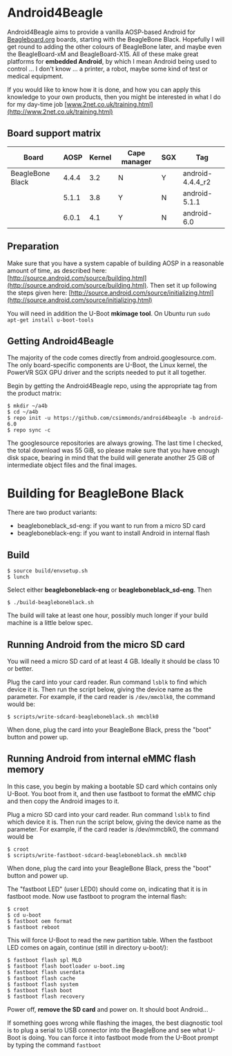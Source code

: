 # Android4Beagle

Android4Beagle aims to provide a vanilla AOSP-based Android for
[Beagleboard.org](http://beagleboard.org/) boards, starting with the BeagleBone Black. Hopefully
I will get round to adding the other colours of BeagleBone later,
and maybe even the BeagleBoard-xM and BeagleBoard-X15. All of these
make great platforms for **embedded Android**, by which I mean Android being
used to control ... I don't know ... a printer, a robot, maybe some
kind of test or medical equipment.

If you would like to know how it is done, and how you can apply this
knowledge to your own products, then you might be interested in
what I do for my day-time job
[www.2net.co.uk/training.html](http://www.2net.co.uk/training.html)

## Board support matrix

|   Board        | AOSP  | Kernel | Cape manager | SGX | Tag              |
| -------------- | ----- | ------ | ------------ | --- |----------------- |
|BeagleBone Black| 4.4.4 | 3.2    | N            | Y   | android-4.4.4_r2 |
|                | 5.1.1 | 3.8    | Y            | N   | android-5.1.1    |
|                | 6.0.1 | 4.1    | Y            | N   | android-6.0      |

## Preparation

Make sure that you have a system capable of building AOSP in a reasonable
amount of time, as described here:
[http://source.android.com/source/building.html](http://source.android.com/source/building.html).
Then set it up following the steps given here:
[http://source.android.com/source/initializing.html](http://source.android.com/source/initializing.html)

You will need in addition the U-Boot **mkimage tool**. On Ubuntu run
`sudo apt-get install u-boot-tools`

## Getting Android4Beagle

The majority of the code comes directly from android.googlesource.com.
The only board-specific components are U-Boot, the Linux kernel, the PowerVR
SGX GPU driver and the scripts needed to put it all together.

Begin by getting the Android4Beagle repo, using the appropriate tag from the
product matrix:

```
$ mkdir ~/a4b
$ cd ~/a4b
$ repo init -u https://github.com/csimmonds/android4beagle -b android-6.0
$ repo sync -c
```
The googlesource repositories are always growing. The last time I checked,
the total download was 55 GiB, so please
make sure that you have enough disk space, bearing in mind that the
build will generate another 25 GiB of intermediate object files
and the final images.

# Building for BeagleBone Black
There are two product variants:

* beagleboneblack_sd-eng: if you want to run from a micro SD card
* beagleboneblack-eng: if you want to install Android in internal flash

## Build
```
$ source build/envsetup.sh
$ lunch
```
Select either **beagleboneblack-eng** or **beagleboneblack_sd-eng**. Then
```
$ ./build-beagleboneblack.sh
```
The build will take at least one hour, possibly much longer if
your build machine is a little below spec.

## Running Android from the micro SD card

You will need a micro SD card of at least 4 GB. Ideally it should
be class 10 or better.

Plug the card into your card reader. Run command `lsblk` to find which
device it is. Then run the script below, giving the device name as the
parameter. For example, if the card reader is `/dev/mmcblk0`, the
command would be:
```
$ scripts/write-sdcard-beagleboneblack.sh mmcblk0
```
When done, plug the card into your BeagleBone Black, press the
"boot" button and power up.

## Running Android from internal eMMC flash memory

In this case, you begin by making a bootable SD card which contains
only U-Boot. You boot from it, and then use fastboot to format
the eMMC chip and then copy the Android images to it.

Plug a micro SD card into your card reader. Run command `lsblk` to find which
device it is. Then run the script below, giving the device name as the
parameter. For example, if the card reader is /dev/mmcblk0, the
command would be
```
$ croot
$ scripts/write-fastboot-sdcard-beagleboneblack.sh mmcblk0
```
When done, plug the card into your BeagleBone Black, press the
"boot" button and power up.

The "fastboot LED" (user LED0) should come on, indicating that it
is in fastboot mode. Now use fastboot to program the internal flash:
```
$ croot
$ cd u-boot
$ fastboot oem format
$ fastboot reboot
```
This will force U-Boot to read the new partition table. When the
fastboot LED comes on again, continue (still in directory u-boot/):
```
$ fastboot flash spl MLO
$ fastboot flash bootloader u-boot.img
$ fastboot flash userdata
$ fastboot flash cache
$ fastboot flash system
$ fastboot flash boot
$ fastboot flash recovery
```
Power off, **remove the SD card** and power on. It should boot Android...

If something goes wrong while flashing the images, the best diagnostic
tool is to plug a serial to USB connector into the BeagleBone and see what
U-Boot is doing. You can force it into fastboot mode from the U-Boot prompt
by typing the command `fastboot`
